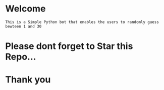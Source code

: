 # Welcome
<!-- ..... -->
    This is a Simple Python bot that enables the users to randomly guess bewteen 1 and 30
# Please dont forget to Star this Repo...
# Thank you
